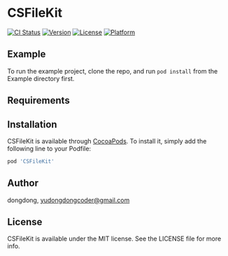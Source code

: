 # CSFileKit

[![CI Status](https://img.shields.io/travis/dongdong/CSFileKit.svg?style=flat)](https://travis-ci.org/dongdong/CSFileKit)
[![Version](https://img.shields.io/cocoapods/v/CSFileKit.svg?style=flat)](https://cocoapods.org/pods/CSFileKit)
[![License](https://img.shields.io/cocoapods/l/CSFileKit.svg?style=flat)](https://cocoapods.org/pods/CSFileKit)
[![Platform](https://img.shields.io/cocoapods/p/CSFileKit.svg?style=flat)](https://cocoapods.org/pods/CSFileKit)

## Example

To run the example project, clone the repo, and run `pod install` from the Example directory first.

## Requirements

## Installation

CSFileKit is available through [CocoaPods](https://cocoapods.org). To install
it, simply add the following line to your Podfile:

```ruby
pod 'CSFileKit'
```

## Author

dongdong, yudongdongcoder@gmail.com

## License

CSFileKit is available under the MIT license. See the LICENSE file for more info.
